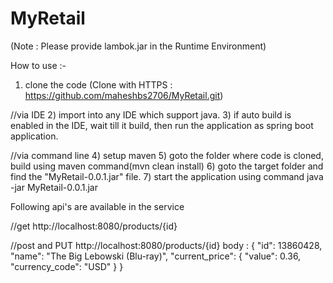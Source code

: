 # MyRetail

(Note : Please provide lambok.jar in the Runtime Environment)

How to use :-

1) clone the code (Clone with HTTPS : https://github.com/maheshbs2706/MyRetail.git)

//via IDE
2) import into any IDE which support java.
3) if auto build is enabled in the IDE, wait till it build, then run the application as spring boot application.

//via command line
4) setup maven
5) goto the folder where code is cloned, build using maven command(mvn clean install)
6) goto the target folder and find the "MyRetail-0.0.1.jar" file.
7) start the application using command java -jar MyRetail-0.0.1.jar

Following api's are available in the service

//get
http://localhost:8080/products/{id}

//post and PUT
http://localhost:8080/products/{id}
body : 
{
    "id": 13860428,
    "name": "The Big Lebowski (Blu-ray)",
    "current_price": {
        "value": 0.36,
        "currency_code": "USD"
    }
}

